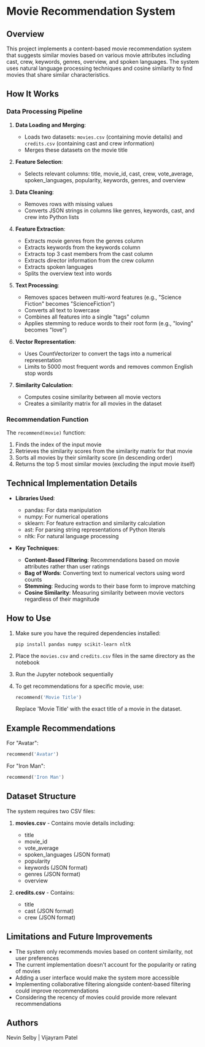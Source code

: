 # Movie Recommendation System

## Overview
This project implements a content-based movie recommendation system that suggests similar movies based on various movie attributes including cast, crew, keywords, genres, overview, and spoken languages. The system uses natural language processing techniques and cosine similarity to find movies that share similar characteristics.

## How It Works

### Data Processing Pipeline
1. **Data Loading and Merging**:
   - Loads two datasets: `movies.csv` (containing movie details) and `credits.csv` (containing cast and crew information)
   - Merges these datasets on the movie title

2. **Feature Selection**:
   - Selects relevant columns: title, movie_id, cast, crew, vote_average, spoken_languages, popularity, keywords, genres, and overview

3. **Data Cleaning**:
   - Removes rows with missing values
   - Converts JSON strings in columns like genres, keywords, cast, and crew into Python lists

4. **Feature Extraction**:
   - Extracts movie genres from the genres column
   - Extracts keywords from the keywords column
   - Extracts top 3 cast members from the cast column
   - Extracts director information from the crew column
   - Extracts spoken languages
   - Splits the overview text into words

5. **Text Processing**:
   - Removes spaces between multi-word features (e.g., "Science Fiction" becomes "ScienceFiction")
   - Converts all text to lowercase
   - Combines all features into a single "tags" column
   - Applies stemming to reduce words to their root form (e.g., "loving" becomes "love")

6. **Vector Representation**:
   - Uses CountVectorizer to convert the tags into a numerical representation
   - Limits to 5000 most frequent words and removes common English stop words

7. **Similarity Calculation**:
   - Computes cosine similarity between all movie vectors
   - Creates a similarity matrix for all movies in the dataset

### Recommendation Function
The `recommend(movie)` function:
1. Finds the index of the input movie
2. Retrieves the similarity scores from the similarity matrix for that movie
3. Sorts all movies by their similarity score (in descending order)
4. Returns the top 5 most similar movies (excluding the input movie itself)

## Technical Implementation Details
- **Libraries Used**: 
  - pandas: For data manipulation
  - numpy: For numerical operations
  - sklearn: For feature extraction and similarity calculation
  - ast: For parsing string representations of Python literals
  - nltk: For natural language processing

- **Key Techniques**:
  - **Content-Based Filtering**: Recommendations based on movie attributes rather than user ratings
  - **Bag of Words**: Converting text to numerical vectors using word counts
  - **Stemming**: Reducing words to their base form to improve matching
  - **Cosine Similarity**: Measuring similarity between movie vectors regardless of their magnitude

## How to Use

1. Make sure you have the required dependencies installed:
   ```
   pip install pandas numpy scikit-learn nltk
   ```

2. Place the `movies.csv` and `credits.csv` files in the same directory as the notebook

3. Run the Jupyter notebook sequentially

4. To get recommendations for a specific movie, use:
   ```python
   recommend('Movie Title')
   ```
   Replace 'Movie Title' with the exact title of a movie in the dataset.

## Example Recommendations

For "Avatar":
```python
recommend('Avatar')
```

For "Iron Man":
```python
recommend('Iron Man')
```

## Dataset Structure

The system requires two CSV files:

1. **movies.csv** - Contains movie details including:
   - title
   - movie_id
   - vote_average
   - spoken_languages (JSON format)
   - popularity
   - keywords (JSON format)
   - genres (JSON format)
   - overview

2. **credits.csv** - Contains:
   - title
   - cast (JSON format)
   - crew (JSON format)

## Limitations and Future Improvements

- The system only recommends movies based on content similarity, not user preferences
- The current implementation doesn't account for the popularity or rating of movies
- Adding a user interface would make the system more accessible
- Implementing collaborative filtering alongside content-based filtering could improve recommendations
- Considering the recency of movies could provide more relevant recommendations


## Authors
Nevin Selby | Vijayram Patel
